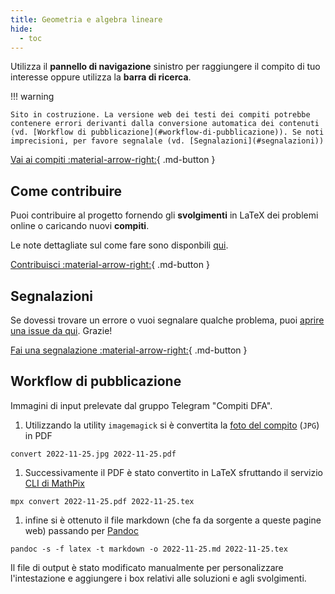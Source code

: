 ```yaml
---
title: Geometria e algebra lineare
hide:
  - toc
---
```


Utilizza il **pannello di navigazione** sinistro per raggiungere il compito di tuo interesse oppure utilizza la **barra di ricerca**.

!!! warning

    Sito in costruzione. La versione web dei testi dei compiti potrebbe contenere errori derivanti dalla conversione automatica dei contenuti (vd. [Workflow di pubblicazione](#workflow-di-pubblicazione)). Se noti imprecisioni, per favore segnalale (vd. [Segnalazioni](#segnalazioni))

[Vai ai compiti :material-arrow-right:](2022-11-25.md){ .md-button }

## Come contribuire

Puoi contribuire al progetto fornendo gli **svolgimenti** in LaTeX dei problemi online o caricando nuovi **compiti**.

Le note dettagliate sul come fare sono disponbili [qui](../note).

[Contribuisci :material-arrow-right:](../note){ .md-button }

## Segnalazioni

Se dovessi trovare un errore o vuoi segnalare qualche problema, puoi [aprire una issue da qui](https://github.com/UNICT-DMI/DFA-compiti/issues/new). Grazie!

[Fai una segnalazione :material-arrow-right:](https://github.com/UNICT-DMI/DFA-compiti/issues/new){ .md-button }

## Workflow di pubblicazione

Immagini di input prelevate dal gruppo Telegram "Compiti DFA".

1. Utilizzando la utility `imagemagick` si è convertita la [foto del compito](images/2022-11-25.jpg) (`JPG`) in PDF
```shell
convert 2022-11-25.jpg 2022-11-25.pdf
```
1. Successivamente il PDF è stato convertito in LaTeX sfruttando il servizio [CLI di MathPix](https://mathpix.com/mpx-cli)
```shell
mpx convert 2022-11-25.pdf 2022-11-25.tex
```
1. infine si è ottenuto il file markdown (che fa da sorgente a queste pagine web) passando per [Pandoc](https://pandoc.org/)
```shell
pandoc -s -f latex -t markdown -o 2022-11-25.md 2022-11-25.tex
```

Il file di output è stato modificato manualmente per personalizzare l'intestazione e aggiungere i box relativi alle soluzioni e agli svolgimenti.
